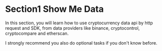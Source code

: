 # Section1 Show Me Data

In this section, you will learn how to use cryptocurrency data api by http request and SDK, from data providers like binance, cryptocontrol, cryptocompare and etherscan.

I strongly recommend you also do optional tasks if you don't know before.